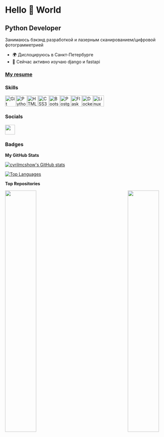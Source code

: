 Hello 👋 World
======================

Python Developer
----------------

Занимаюсь бэкэнд разработкой и лазерным сканированием/цифровой фотограмметрией

*   🌍  Дислоцируюсь в Санкт-Петербурге
*   🧠  Сейчас активно изучаю django и fastapi

### [My resume](https://cv.hexlet.io/ru/resumes/3436)

### Skills


<p align="left">
<a href="https://git-scm.com/" target="_blank" rel="noreferrer"><img src="https://raw.githubusercontent.com/danielcranney/readme-generator/main/public/icons/skills/git-colored.svg" width="36" height="36" alt="Git" /></a><a href="https://www.python.org/" target="_blank" rel="noreferrer"><img src="https://raw.githubusercontent.com/danielcranney/readme-generator/main/public/icons/skills/python-colored.svg" width="36" height="36" alt="Python" /></a><a href="https://developer.mozilla.org/en-US/docs/Glossary/HTML5" target="_blank" rel="noreferrer"><img src="https://raw.githubusercontent.com/danielcranney/readme-generator/main/public/icons/skills/html5-colored.svg" width="36" height="36" alt="HTML5" /></a><a href="https://www.w3.org/TR/CSS/#css" target="_blank" rel="noreferrer"><img src="https://raw.githubusercontent.com/danielcranney/readme-generator/main/public/icons/skills/css3-colored.svg" width="36" height="36" alt="CSS3" /></a><a href="https://getbootstrap.com/" target="_blank" rel="noreferrer"><img src="https://raw.githubusercontent.com/danielcranney/readme-generator/main/public/icons/skills/bootstrap-colored.svg" width="36" height="36" alt="Bootstrap" /></a><a href="https://www.postgresql.org/" target="_blank" rel="noreferrer"><img src="https://raw.githubusercontent.com/danielcranney/readme-generator/main/public/icons/skills/postgresql-colored.svg" width="36" height="36" alt="PostgreSQL" /></a><a href="https://flask.palletsprojects.com/en/2.0.x/" target="_blank" rel="noreferrer"><img src="https://raw.githubusercontent.com/danielcranney/readme-generator/main/public/icons/skills/flask-colored.svg" width="36" height="36" alt="Flask" /></a><a href="https://www.docker.com/" target="_blank" rel="noreferrer"><img src="https://raw.githubusercontent.com/danielcranney/readme-generator/main/public/icons/skills/docker-colored.svg" width="36" height="36" alt="Docker" /></a><a href="https://www.linux.org" target="_blank" rel="noreferrer"><img src="https://raw.githubusercontent.com/danielcranney/readme-generator/main/public/icons/skills/linux-colored.svg" width="36" height="36" alt="Linux" /></a></p>

### Socials
<p align="left"> <a href="https://www.github.com/cyrilmcshow" target="_blank" rel="noreferrer"> <picture> <source media="(prefers-color-scheme: dark)" srcset="https://raw.githubusercontent.com/danielcranney/readme-generator/main/public/icons/socials/github-dark.svg" /> <source media="(prefers-color-scheme: light)" srcset="https://raw.githubusercontent.com/danielcranney/readme-generator/main/public/icons/socials/github.svg" /> <img src="https://raw.githubusercontent.com/danielcranney/readme-generator/main/public/icons/socials/github.svg" width="32" height="32" /> </picture> </a></p>

### Badges

<b>My GitHub Stats</b>

<a href="http://www.github.com/cyrilmcshow"><img src="https://github-readme-stats.vercel.app/api?username=cyrilmcshow&show_icons=true&hide=&count_private=true&title_color=ef4444&text_color=ffffff&icon_color=ffffff&bg_color=181824&hide_border=true&show_icons=true" alt="cyrilmcshow's GitHub stats" /></a>

<a href="https://github.com/cyrilmcshow" align="left"><img src="https://github-readme-stats.vercel.app/api/top-langs/?username=cyrilmcshow&langs_count=10&title_color=ef4444&text_color=ffffff&icon_color=ffffff&bg_color=181824&hide_border=true&locale=en&custom_title=Top%20%Languages" alt="Top Languages" /></a>

<b>Top Repositories</b>

<div width="100%" align="center"><a href="https://github.com/cyrilmcshow/python-project-50" align="left"><img align="left" width="45%" src="https://github-readme-stats.vercel.app/api/pin/?username=cyrilmcshow&repo=python-project-50&title_color=ef4444&text_color=ffffff&icon_color=ffffff&bg_color=181824&hide_border=true&locale=en" /></a><a href="https://github.com/cyrilmcshow/python-project-49" align="right"><img align="right" width="45%" src="https://github-readme-stats.vercel.app/api/pin/?username=cyrilmcshow&repo=python-project-49&title_color=ef4444&text_color=ffffff&icon_color=ffffff&bg_color=181824&hide_border=true&locale=en" /></a></div><br /><br /><br /><br /><br /><br /><br />
